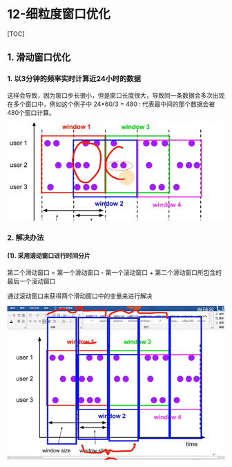 # 12-细粒度窗口优化

[TOC]

## 1.  滑动窗口优化

### 1. 以3分钟的频率实时计算近24小时的数据

这样会导致，因为窗口步长很小，但是窗口长度很大，导致同一条数据会多次出现在多个窗口中，例如这个例子中 24*60/3 = 480 : 代表最中间的那个数据会被480个窗口计算。

![image-20230301235513009](images/image-20230301235513009.png)

### 2. 解决办法

#### (1). 采用滚动窗口进行时间分片

第二个滑动窗口 = 第一个滑动窗口 - 第一个滚动窗口 + 第二个滑动窗口所包含的最后一个滚动窗口

通过滚动窗口来获得两个滑动窗口中的变量来进行解决

![image-20230301235942118](images/image-20230301235942118.png)
